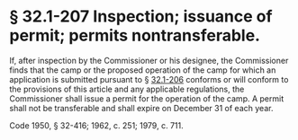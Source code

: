 # § 32.1-207 Inspection; issuance of permit; permits nontransferable.

<p>If, after inspection by the Commissioner or his designee, the Commissioner finds that the camp or the proposed operation of the camp for which an application is submitted pursuant to § <a href='http://law.lis.virginia.gov/vacode/32.1-206/'>32.1-206</a> conforms or will conform to the provisions of this article and any applicable regulations, the Commissioner shall issue a permit for the operation of the camp. A permit shall not be transferable and shall expire on December 31 of each year.</p><p>Code 1950, § 32-416; 1962, c. 251; 1979, c. 711.</p>